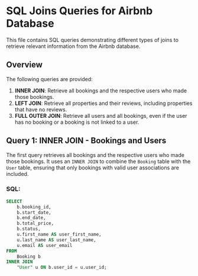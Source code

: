 # SQL Joins Queries for Airbnb Database

This file contains SQL queries demonstrating different types of joins to retrieve relevant information from the Airbnb database.

## Overview

The following queries are provided:
1. **INNER JOIN**: Retrieve all bookings and the respective users who made those bookings.
2. **LEFT JOIN**: Retrieve all properties and their reviews, including properties that have no reviews.
3. **FULL OUTER JOIN**: Retrieve all users and all bookings, even if the user has no booking or a booking is not linked to a user.

## Query 1: INNER JOIN - Bookings and Users
The first query retrieves all bookings and the respective users who made those bookings. It uses an `INNER JOIN` to combine the `Booking` table with the `User` table, ensuring that only bookings with valid user associations are included.

### SQL:

```sql
SELECT 
    b.booking_id,
    b.start_date,
    b.end_date,
    b.total_price,
    b.status,
    u.first_name AS user_first_name,
    u.last_name AS user_last_name,
    u.email AS user_email
FROM 
    Booking b
INNER JOIN 
    "User" u ON b.user_id = u.user_id;
